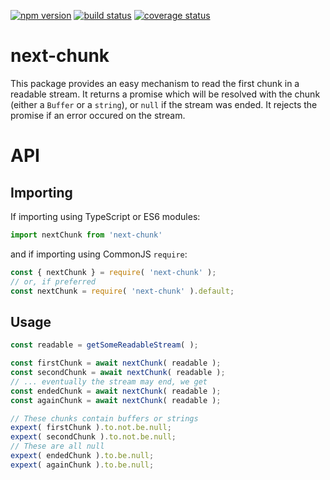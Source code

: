 [![npm version][npm-image]][npm-url]
[![build status][travis-image]][travis-url]
[![coverage status][coverage-image]][coverage-url]

# next-chunk

This package provides an easy mechanism to read the first chunk in a readable stream. It returns a promise which will be resolved with the chunk (either a `Buffer` or a `string`), or `null` if the stream was ended. It rejects the promise if an error occured on the stream.

# API

## Importing

If importing using TypeScript or ES6 modules:

```ts
import nextChunk from 'next-chunk'
```

and if importing using CommonJS `require`:

```js
const { nextChunk } = require( 'next-chunk' );
// or, if preferred
const nextChunk = require( 'next-chunk' ).default;
```

## Usage

```ts
const readable = getSomeReadableStream( );

const firstChunk = await nextChunk( readable );
const secondChunk = await nextChunk( readable );
// ... eventually the stream may end, we get
const endedChunk = await nextChunk( readable );
const againChunk = await nextChunk( readable );

// These chunks contain buffers or strings
expext( firstChunk ).to.not.be.null;
expext( secondChunk ).to.not.be.null;
// These are all null
expext( endedChunk ).to.be.null;
expext( againChunk ).to.be.null;
```

[npm-image]: https://img.shields.io/npm/v/next-chunk.svg
[npm-url]: https://npmjs.org/package/next-chunk
[travis-image]: https://img.shields.io/travis/grantila/next-chunk.svg
[travis-url]: https://travis-ci.org/grantila/next-chunk
[coverage-image]: https://coveralls.io/repos/github/grantila/next-chunk/badge.svg?branch=master
[coverage-url]: https://coveralls.io/github/grantila/next-chunk?branch=master
